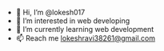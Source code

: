 - 👋 Hi, I’m @lokesh017
- 👀 I’m interested in web developing
- 🌱 I’m currently learning web development
- 📫 Reach me lokeshravi38261@gmail.com

<!---
lokesh017/lokesh017 is a ✨ special ✨ repository because its `README.md` (this file) appears on your GitHub profile.
You can click the Preview link to take a look at your changes.
--->
